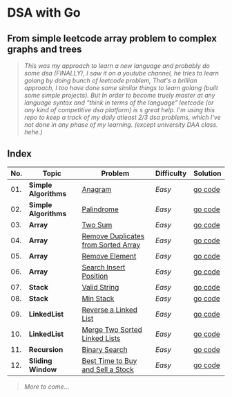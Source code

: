 # DSA with Go

## From simple leetcode array problem to complex graphs and trees

> *This was my approach to learn a new language and probably do some dsa (FINALLY),
> I saw it on a youtube channel,
> he tries to learn golang by doing bunch of leetcode problem,
> That's a brillian approach, I too have done some similar things to learn golang
(built some simple projects). But In order to become truely master at any
language syntax and "think in terms of the language" leetcode
(or any kind of competitive dsa platform) is s great help.*
> *I'm using this repo to keep a track of my daily atleast 2/3 dsa problems,
which I've not done in any phase of my learning. (except university DAA class. hehe.)*

## Index

| No. | Topic       | Problem| Difficulty | Solution  |
|----|-------------|--------------|------------|------------------------------------------|
| 01. | **Simple Algorithms** | [Anagram](https://leetcode.com/problems/valid-anagram/) | *Easy*| [go code](./anagram.go)|
| 02. | **Simple Algorithms** | [Palindrome](https://leetcode.com/problems/valid-palindrome/)| *Easy*| [go code](./palindrome.go)|
| 03. | **Array**   | [Two Sum](https://leetcode.com/problems/two-sum?) | *Easy*| [go code](./twosum.go)|
| 04. | **Array**   | [Remove Duplicates from Sorted Array](https://leetcode.com/problems/remove-duplicates-from-sorted-array/) | *Easy* | [go code](./removeDuplicates.go) |
| 05. | **Array**   | [Remove Element](https://leetcode.com/problems/remove-element/) | *Easy*| [go code](./removeElements.go)  |
| 06. | **Array**   | [Search Insert Position](https://leetcode.com/problems/search-insert-position/) | *Easy* | [go code](./searchInsertPos.go)|
| 07. | **Stack**   | [Valid String](https://leetcode.com/problems/valid-parentheses/)      | *Easy*     | [go code](./validstring.go)              |
| 08. | **Stack**   | [Min Stack](https://leetcode.com/problems/min-stack/)                 | *Easy*     | [go code](./minStack.go) |
| 09. | **LinkedList** | [Reverse a Linked List](https://leetcode.com/problems/reverse-linked-list/) | *Easy* | [go code](./reverseLinkedList.go) |
| 10. | **LinkedList** | [Merge Two Sorted Linked Lists](https://leetcode.com/problems/merge-two-sorted-lists/) | *Easy* | [go code](./mergeTwoSortedLinkedList.go) |
| 11. | **Recursion** | [Binary Search](https://leetcode.com/problems/binary-search/)       | *Easy*     | [go code](./binarySearch.go) |
| 12. | **Sliding Window** | [Best Time to Buy and Sell a Stock](https://leetcode.com/problems/best-time-to-buy-and-sell-stock/) | *Easy* | [go code](./bestTimeToBuyAndSellStocks.go) |

> *More to come...*

